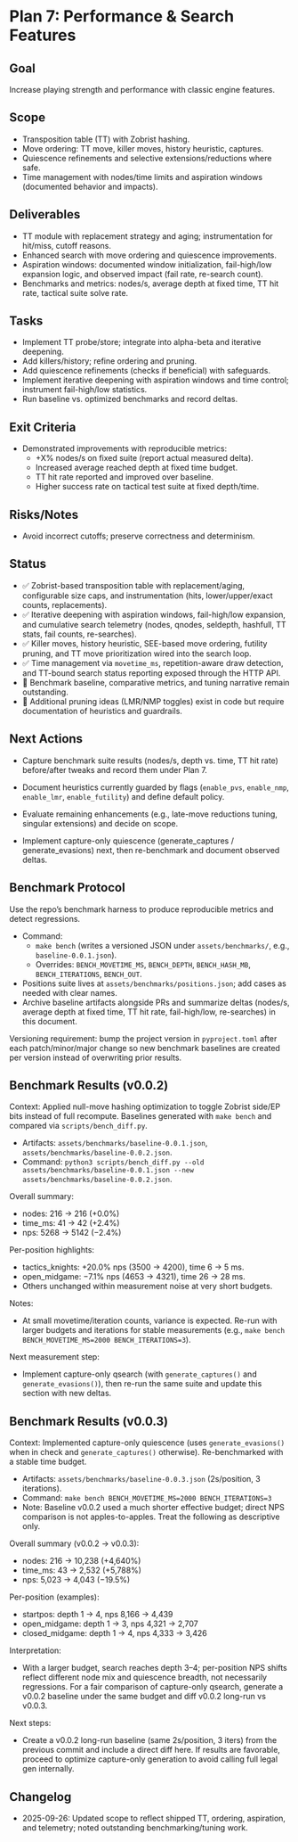 # Plan 7: Performance & Search Features

## Goal
Increase playing strength and performance with classic engine features.

## Scope
- Transposition table (TT) with Zobrist hashing.
- Move ordering: TT move, killer moves, history heuristic, captures.
- Quiescence refinements and selective extensions/reductions where safe.
- Time management with nodes/time limits and aspiration windows (documented behavior and impacts).

## Deliverables
- TT module with replacement strategy and aging; instrumentation for hit/miss, cutoff reasons.
- Enhanced search with move ordering and quiescence improvements.
- Aspiration windows: documented window initialization, fail-high/low expansion logic, and observed impact (fail rate, re-search count).
- Benchmarks and metrics: nodes/s, average depth at fixed time, TT hit rate, tactical suite solve rate.

## Tasks
- Implement TT probe/store; integrate into alpha-beta and iterative deepening.
- Add killers/history; refine ordering and pruning.
- Add quiescence refinements (checks if beneficial) with safeguards.
- Implement iterative deepening with aspiration windows and time control; instrument fail-high/low statistics.
- Run baseline vs. optimized benchmarks and record deltas.

## Exit Criteria
- Demonstrated improvements with reproducible metrics:
  - +X% nodes/s on fixed suite (report actual measured delta).
  - Increased average reached depth at fixed time budget.
  - TT hit rate reported and improved over baseline.
  - Higher success rate on tactical test suite at fixed depth/time.

## Risks/Notes
- Avoid incorrect cutoffs; preserve correctness and determinism.

## Status
- ✅ Zobrist-based transposition table with replacement/aging, configurable size caps, and
  instrumentation (hits, lower/upper/exact counts, replacements).
- ✅ Iterative deepening with aspiration windows, fail-high/low expansion, and cumulative search
  telemetry (nodes, qnodes, seldepth, hashfull, TT stats, fail counts, re-searches).
- ✅ Killer moves, history heuristic, SEE-based move ordering, futility pruning, and TT move
  prioritization wired into the search loop.
- ✅ Time management via `movetime_ms`, repetition-aware draw detection, and TT-bound search
  status reporting exposed through the HTTP API.
- 🚧 Benchmark baseline, comparative metrics, and tuning narrative remain outstanding.
- 🚧 Additional pruning ideas (LMR/NMP toggles) exist in code but require documentation of
  heuristics and guardrails.

## Next Actions
- Capture benchmark suite results (nodes/s, depth vs. time, TT hit rate) before/after tweaks and
  record them under Plan 7.
- Document heuristics currently guarded by flags (`enable_pvs`, `enable_nmp`, `enable_lmr`,
  `enable_futility`) and define default policy.
- Evaluate remaining enhancements (e.g., late-move reductions tuning, singular extensions) and
  decide on scope.

- Implement capture-only quiescence (generate_captures / generate_evasions) next, then re-benchmark
  and document observed deltas.

## Benchmark Protocol
Use the repo’s benchmark harness to produce reproducible metrics and detect regressions.

- Command:
  - `make bench` (writes a versioned JSON under `assets/benchmarks/`, e.g., `baseline-0.0.1.json`).
  - Overrides: `BENCH_MOVETIME_MS`, `BENCH_DEPTH`, `BENCH_HASH_MB`, `BENCH_ITERATIONS`, `BENCH_OUT`.
- Positions suite lives at `assets/benchmarks/positions.json`; add cases as needed with clear names.
- Archive baseline artifacts alongside PRs and summarize deltas (nodes/s, average depth at fixed
  time, TT hit rate, fail-high/low, re-searches) in this document.

Versioning requirement: bump the project version in `pyproject.toml` after each patch/minor/major change so new benchmark baselines are created per version instead of overwriting prior results.

## Benchmark Results (v0.0.2)

Context: Applied null-move hashing optimization to toggle Zobrist side/EP bits instead of full
recompute. Baselines generated with `make bench` and compared via `scripts/bench_diff.py`.

- Artifacts: `assets/benchmarks/baseline-0.0.1.json`, `assets/benchmarks/baseline-0.0.2.json`.
- Command: `python3 scripts/bench_diff.py --old assets/benchmarks/baseline-0.0.1.json --new assets/benchmarks/baseline-0.0.2.json`.

Overall summary:
- nodes: 216 → 216 (+0.0%)
- time_ms: 41 → 42 (+2.4%)
- nps: 5268 → 5142 (−2.4%)

Per-position highlights:
- tactics_knights: +20.0% nps (3500 → 4200), time 6 → 5 ms.
- open_midgame: −7.1% nps (4653 → 4321), time 26 → 28 ms.
- Others unchanged within measurement noise at very short budgets.

Notes:
- At small movetime/iteration counts, variance is expected. Re-run with larger budgets and
  iterations for stable measurements (e.g., `make bench BENCH_MOVETIME_MS=2000 BENCH_ITERATIONS=3`).

Next measurement step:
- Implement capture-only qsearch (with `generate_captures()` and `generate_evasions()`), then
  re-run the same suite and update this section with new deltas.

## Benchmark Results (v0.0.3)

Context: Implemented capture-only quiescence (uses `generate_evasions()` when in check and
`generate_captures()` otherwise). Re-benchmarked with a stable time budget.

- Artifacts: `assets/benchmarks/baseline-0.0.3.json` (2s/position, 3 iterations).
- Command: `make bench BENCH_MOVETIME_MS=2000 BENCH_ITERATIONS=3`
- Note: Baseline v0.0.2 used a much shorter effective budget; direct NPS comparison is not
  apples-to-apples. Treat the following as descriptive only.

Overall summary (v0.0.2 → v0.0.3):
- nodes: 216 → 10,238 (+4,640%)
- time_ms: 43 → 2,532 (+5,788%)
- nps: 5,023 → 4,043 (−19.5%)

Per-position (examples):
- startpos: depth 1 → 4, nps 8,166 → 4,439
- open_midgame: depth 1 → 3, nps 4,321 → 2,707
- closed_midgame: depth 1 → 4, nps 4,333 → 3,426

Interpretation:
- With a larger budget, search reaches depth 3–4; per-position NPS shifts reflect different
  node mix and quiescence breadth, not necessarily regressions. For a fair comparison of
  capture-only qsearch, generate a v0.0.2 baseline under the same budget and diff v0.0.2
  long-run vs v0.0.3.

Next steps:
- Create a v0.0.2 long-run baseline (same 2s/position, 3 iters) from the previous commit and
  include a direct diff here. If results are favorable, proceed to optimize capture-only
  generation to avoid calling full legal gen internally.

## Changelog
- 2025-09-26: Updated scope to reflect shipped TT, ordering, aspiration, and telemetry; noted
  outstanding benchmarking/tuning work.
